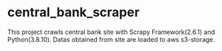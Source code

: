 # central_bank_scraper
This project crawls central bank site with Scrapy Framework(2.6.1) and Python(3.8.10).
Datas obtained from site are loaded to aws s3-storage.
